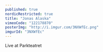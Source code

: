 ```yaml
---
published: true
nordicRestricted: true
title: "Jonas Alaska"
vimeoCode: "122178870"
posterImg: "http://i.imgur.com/3NXWfEc.png"
imgurId: "3NXWfEc"
---
```


Live at Parkteatret